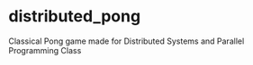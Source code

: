 # distributed_pong 

Classical Pong game made for Distributed Systems and Parallel Programming Class 